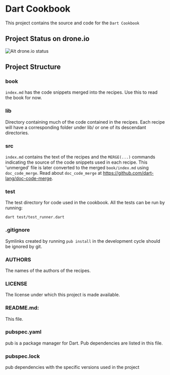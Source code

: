 # Dart Cookbook

This project contains the source and code for the `Dart Cookbook`

## Project Status on drone.io

![Alt drone.io status](https://drone.io/shailen/Cookbook/status.png)

## Project Structure

### book
`index.md` has the code snippets merged into the recipes. Use this to read the
book for now.

### lib
Directory containing much of the code contained in the recipes. Each recipe will
have a corresponding folder under lib/ or one of its descendant directories.

### src
`index.md` contains the text of the recipes and the `MERGE(...)` commands indicating
the source of the code snippets used in each recipe. This 'unmerged' file is
later converted to the merged `book/index.md` using `doc_code_merge`.  Read
about `doc_code_merge` at https://github.com/dart-lang/doc-code-merge.

### test
The test directory for code used in the cookbook. All the tests can be run by
running:

    dart test/test_runner.dart

### .gitignore
Symlinks created by running `pub install` in the development cycle should be ignored
by git.

### AUTHORS 
The names of the authors of the recipes.


### LICENSE
The license under which this project is made available.

### README.md:
This file.

### pubspec.yaml
pub is a package manager for Dart. Pub dependencies are listed in this file.

### pubspec.lock
pub dependencies with the specific versions used in the project


